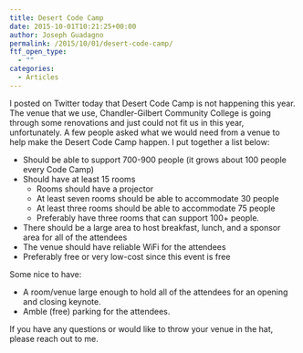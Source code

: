 ```yaml
---
title: Desert Code Camp
date: 2015-10-01T10:21:25+00:00
author: Joseph Guadagno
permalink: /2015/10/01/desert-code-camp/
ftf_open_type:
  - ""
categories:
  - Articles
---
```

I posted on Twitter today that Desert Code Camp is not happening this year.  The venue that we use, Chandler-Gilbert Community College is going through some renovations and just could not fit us in this year, unfortunately.  A few people asked what we would need from a venue to help make the Desert Code Camp happen.  I put together a list below:

* Should be able to support 700-900 people (it grows about 100 people every Code Camp)
* Should have at least 15 rooms
  * Rooms should have a projector
  * At least seven rooms should be able to accommodate 30 people
  * At least three rooms should be able to accommodate 75 people
  * Preferably have three rooms that can support 100+ people.
* There should be a large area to host breakfast, lunch, and a sponsor area for all of the attendees
* The venue should have reliable WiFi for the attendees
* Preferably free or very low-cost since this event is free

Some nice to have:

* A room/venue large enough to hold all of the attendees for an opening and closing keynote.
* Amble (free) parking for the attendees.

If you have any questions or would like to throw your venue in the hat, please reach out to me.